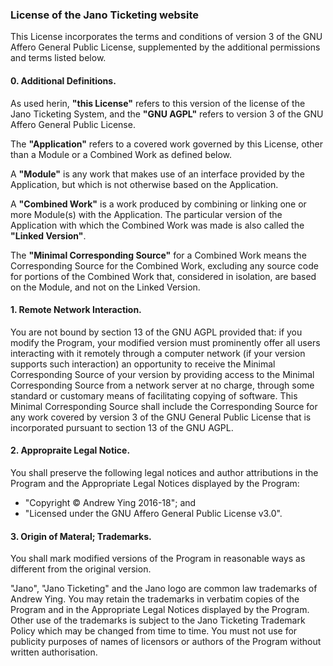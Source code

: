 ### License of the Jano Ticketing website

This License incorporates the terms and conditions of version 3 of the GNU 
Affero General Public License, supplemented by the additional permissions
and terms listed below.
 
#### 0. Additional Definitions.

As used herin, **"this License"** refers to this version of the license of 
the Jano Ticketing System, and the **"GNU AGPL"** refers to version 3 of 
the GNU Affero General Public License. 

The **"Application"** refers to a covered work governed by this License, 
other than a Module or a Combined Work as defined below.

A **"Module"** is any work that makes use of an interface provided by the 
Application, but which is not otherwise based on the Application.

A **"Combined Work"** is a work produced by combining or linking one or 
more Module(s) with the Application. The particular version of the 
Application with which the Combined Work was made is also called the 
**"Linked Version"**.

The **"Minimal Corresponding Source"** for a Combined Work means the 
Corresponding Source for the Combined Work, excluding any source code for 
portions of the Combined Work that, considered in isolation, are based on 
the Module, and not on the Linked Version.

#### 1. Remote Network Interaction.

You are not bound by section 13 of the GNU AGPL provided that: if you 
modify the Program, your modified version must prominently offer all users 
interacting with it remotely through a computer network (if your version 
supports such interaction) an opportunity to receive the Minimal 
Corresponding Source of your version by providing access to the Minimal 
Corresponding Source from a network server at no charge, through some 
standard or customary means of facilitating copying of software. This 
Minimal Corresponding Source shall include the Corresponding Source for 
any work covered by version 3 of the GNU General Public License that is 
incorporated pursuant to section 13 of the GNU AGPL.

#### 2. Appropraite Legal Notice.

You shall preserve the following legal notices and author attributions in 
the Program and the Appropriate Legal Notices displayed by the Program:

* "Copyright &copy; Andrew Ying 2016-18"; and
* "Licensed under the GNU Affero General Public License v3.0".

#### 3. Origin of Materal; Trademarks.

You shall mark modified versions of the Program in reasonable ways as
different from the original version.

"Jano", "Jano Ticketing" and the Jano logo are common law trademarks of 
Andrew Ying. You may retain the trademarks in verbatim copies of the 
Program and in the Appropriate Legal Notices displayed by the Program. 
Other use of the trademarks is subject to the Jano Ticketing Trademark 
Policy which may be changed from time to time. You must not use for 
publicity purposes of names of licensors or authors of the Program 
without written authorisation.